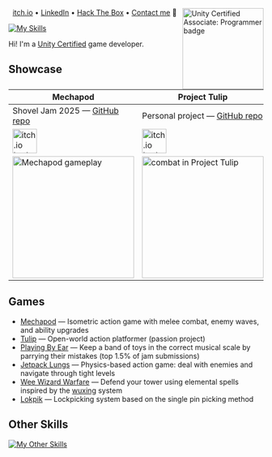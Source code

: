 [<img alt="Unity Certified Associate: Programmer badge" width="160" align="right" loading="lazy" src="https://images.credly.com/images/d1f43356-4e1e-424a-99e3-65636d7bc4fd/image.png" />][cert]

<p align="center">
   <a href="https://furkankambay.itch.io/">itch.io</a> •
   <a href="https://www.linkedin.com/in/furkankambay/">LinkedIn</a> •
   <a href="https://app.hackthebox.eu/profile/122166">Hack The Box</a> •
   <a href="mailto:contact@furkankambay.com">Contact me</a> 📨
</p>

[![My Skills][skills]](https://skillicons.dev)

Hi! I'm a [Unity Certified][cert] game developer.

## Showcase

| **Mechapod**                                                                                                                                                     | **Project Tulip**                                                                                                                                                  | **Playing By Ear**                                                                                                                                                  |
| ---------------------------------------------------------------------------------------------------------------------------------------------------------------- | ------------------------------------------------------------------------------------------------------------------------------------------------------------------ | ------------------------------------------------------------------------------------------------------------------------------------------------------------------- |
| Shovel Jam 2025 — [GitHub repo][gh-mechapod]                                                                                                                     | Personal project — [GitHub repo][gh-tulip]                                                                                                                         | GMTK Game Jam 2024 ([ranked top 1.5%][itch-pbe-rate])                                                                                                               |
| [<img height="48" alt="itch.io badge" loading="lazy" src="https://static.itch.io/images/badge-color.svg" />][itch-mechapod]                                      | [<img height="48" alt="itch.io badge" loading="lazy" src="https://static.itch.io/images/badge-color.svg" />][itch-tulip]                                           | [<img height="48" alt="itch.io badge" loading="lazy" src="https://static.itch.io/images/badge-color.svg" />][itch-pbe]                                              |
| [<img width="240" alt="Mechapod gameplay" loading="lazy" src="https://img.itch.zone/aW1hZ2UvMzcxMzY2MC8yMjI0MDA1Ny5naWY=/original/r3yigJ.gif" />][itch-mechapod] | [<img width="240" alt="combat in Project Tulip" loading="lazy" src="https://img.itch.zone/aW1hZ2UvMjgyOTg2OS8xNzI4NjkzMS5naWY=/250x600/WfyqMy.gif" />][itch-tulip] | [<img width="240" alt="Playing By Ear gameplay" loading="lazy" src="https://img.itch.zone/aW1hZ2UvMjkwOTQ4OC8xNzQ2MDU3My5naWY=/original/6O6%2BL1.gif" />][itch-pbe] |

## Games

- [Mechapod][itch-mechapod] — Isometric action game with melee combat, enemy waves, and ability upgrades
- [Tulip][itch-tulip] — Open-world action platformer (passion project)
- [Playing By Ear][itch-pbe] — Keep a band of toys in the correct musical scale by parrying their mistakes (top 1.5% of jam submissions)
- [Jetpack Lungs][itch-lungs] — Physics-based action game: deal with enemies and navigate through tight levels
- [Wee Wizard Warfare][itch-www] — Defend your tower using elemental spells inspired by the [wuxing][itch-www-wuxing] system
- [Lokpik][gh-lokpik] — Lockpicking system based on the single pin picking method

## Other Skills

[![My Other Skills][skills-other]](https://skillicons.dev)

<!-- References -->
[gh-mechapod]: https://furkankambay.com/mechapod/gh
[gh-tulip]: https://furkankambay.com/tulip/gh
[gh-lokpik]: https://furkankambay.com/lokpik
[itch-tulip]: https://furkankambay.com/tulip
[itch-mechapod]: https://furkankambay.com/mechapod
[itch-pbe]: https://furkankambay.com/pbe
[itch-pbe-rate]: https://itch.io/jam/gmtk-2024/rate/2909488
[itch-www]: https://furkankambay.com/www
[itch-www-wuxing]: https://en.wikipedia.org/wiki/Wuxing_(Chinese_philosophy)
[itch-lungs]: https://furkankambay.com/lungs
[cert]: https://www.credly.com/badges/80aec29d-fc64-4b25-b3b8-07c3d5196e08

[skills]: https://skillicons.dev/icons?i=unity,godot,git,cs,dotnet,cpp,py,js,ts,html,css
[skills-other]: https://skillicons.dev/icons?i=rider,vscode,visualstudio,github,githubactions,obsidian,blender,regex,powershell,bash,windows,linux,kali,arch,lua,qt,neovim,raspberrypi,arduino
